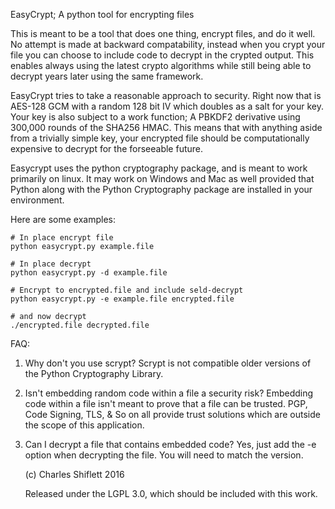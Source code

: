 EasyCrypt; A python tool for encrypting files

This is meant to be a tool that does one thing, encrypt files, and
do it well.  No attempt is made at backward compatability, instead
when you crypt your file you can choose to include code to decrypt
in the crypted output. This enables always using the latest crypto
algorithms while still being able to decrypt years later using the
same framework. 

EasyCrypt tries to take a reasonable approach to security.  Right
now that is AES-128 GCM with a random 128 bit IV which doubles as
a salt for your key. Your key is also subject to a work function;
A PBKDF2 derivative using 300,000 rounds of the SHA256 HMAC. This
means that with anything aside from a trivially simple key,  your
encrypted file should be computationally expensive to decrypt for
the forseeable future.

Easycrypt uses the python cryptography package, and is meant to work
primarily on linux.  It may work on Windows and Mac as well provided
that Python along with the Python Cryptography package are installed
in your environment.

Here are some examples:

    # In place encrypt file
    python easycrypt.py example.file
    
    # In place decrypt
    python easycrypt.py -d example.file
    
    # Encrypt to encrypted.file and include seld-decrypt
    python easycrypt.py -e example.file encrypted.file
    
    # and now decrypt
    ./encrypted.file decrypted.file

FAQ:

1. Why don't you use scrypt?  Scrypt is not compatible older versions of
the Python Cryptography Library. 

2. Isn't embedding random code within a file a security risk?  Embedding
code within a file isn't meant to prove that a file can be trusted. PGP,
Code Signing, TLS, & So on all provide trust solutions which are outside
the scope of this application.

3. Can I decrypt a file that contains embedded code?  Yes,  just add the
-e option when decrypting the file. You will need to match the version. 


    (c) Charles Shiflett 2016 

    Released under the LGPL 3.0, which should be included with this work.

